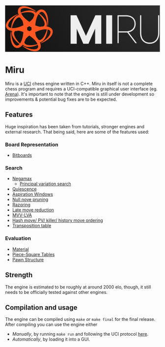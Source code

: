 <p align="center">
  <img src="logo/miru_logo.png">
</p>

# Miru
Miru is a [UCI](https://en.wikipedia.org/wiki/Universal_Chess_Interface) chess engine written in C++. Miru in itself is not a complete chess program and requires a UCI-compatible graphical user interface (eg. [Arena](http://www.playwitharena.de/)). It's important to note that the engine is still under development so improvements & potential bug fixes are to be expected.

## Features
Huge inspiration has been taken from tutorials, stronger engines and external research. That being said, here are some of the features used:

### Board Representation
- [Bitboards](https://www.chessprogramming.org/Bitboards)

### Search
- [Negamax](https://www.chessprogramming.org/Negamax)
  - [Principal variation search](https://www.chessprogramming.org/Principal_Variation_Search)
- [Quiescence](https://www.chessprogramming.org/Quiescence_Search)
- [Aspiration Windows](https://www.chessprogramming.org/Aspiration_Windows)
- [Null nove pruning](https://www.chessprogramming.org/Null_Move_Pruning)
- [Razoring](https://www.chessprogramming.org/Razoring)
- [Late move reduction](https://www.chessprogramming.org/Late_Move_Reductions)
- [MVV-LVA](https://www.chessprogramming.org/MVV-LVA)
- [Hash move/ PV/ killer/ history move ordering](https://www.chessprogramming.org/Move_Ordering)
- [Transposition table](https://www.chessprogramming.org/Transposition_Table)

### Evaluation
- [Material](https://www.chessprogramming.org/Material)
- [Piece-Square Tables](https://www.chessprogramming.org/Piece-Square_Tables)
- [Pawn Structure](https://www.chessprogramming.org/Pawn_Structure)

## Strength
The engine is estimated to be roughly at around 2000 elo, though, it still needs to be officially tested against other engines.

## Compilation and usage
The engine can be compiled using `make` *or* `make final` for the final release. After compiling you can use the engine either </br>
- *Manually*, by running `make run` and following the UCI protocol [here](https://www.wbec-ridderkerk.nl/html/UCIProtocol.html). </br>
- *Automatically*, by loading it into a GUI.
